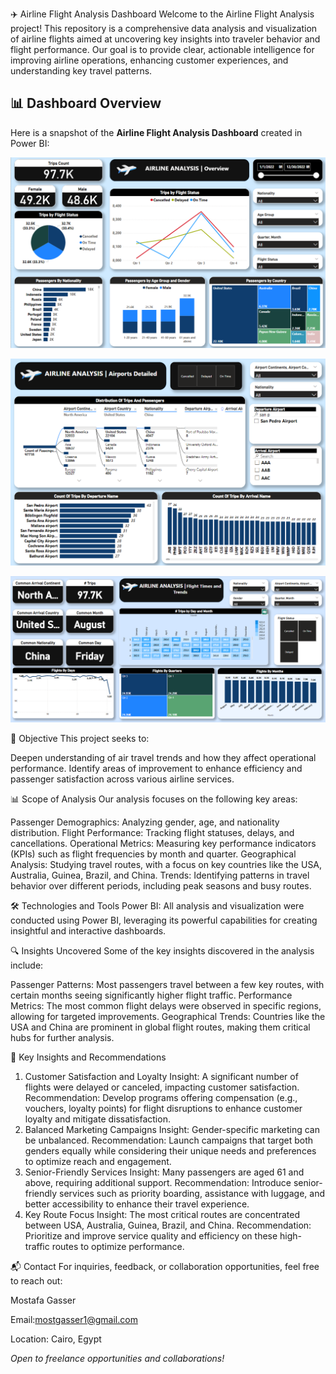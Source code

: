 ✈️ Airline Flight Analysis Dashboard
Welcome to the Airline Flight Analysis project! This repository is a comprehensive data analysis and visualization of airline flights aimed at uncovering key insights into traveler behavior and flight performance. Our goal is to provide clear, actionable intelligence for improving airline operations, enhancing customer experiences, and understanding key travel patterns.

## 📊 Dashboard Overview

Here is a snapshot of the **Airline Flight Analysis Dashboard** created in Power BI:

![Airline Flight Analysis Dashboard](./Overview.png)

![Airline Flight Analysis Dashboard](./airports%20detailed.png)

![Airline Flight Analysis Dashboard](./trends.png)



🌟 Objective
This project seeks to:

Deepen understanding of air travel trends and how they affect operational performance.
Identify areas of improvement to enhance efficiency and passenger satisfaction across various airline services.

📊 Scope of Analysis
Our analysis focuses on the following key areas:

Passenger Demographics: Analyzing gender, age, and nationality distribution.
Flight Performance: Tracking flight statuses, delays, and cancellations.
Operational Metrics: Measuring key performance indicators (KPIs) such as flight frequencies by month and quarter.
Geographical Analysis: Studying travel routes, with a focus on key countries like the USA, Australia, Guinea, Brazil, and China.
Trends: Identifying patterns in travel behavior over different periods, including peak seasons and busy routes.

🛠️ Technologies and Tools
Power BI: All analysis and visualization were conducted using Power BI, leveraging its powerful capabilities for creating insightful and interactive dashboards.


🔍 Insights Uncovered
Some of the key insights discovered in the analysis include:

Passenger Patterns: Most passengers travel between a few key routes, with certain months seeing significantly higher flight traffic.
Performance Metrics: The most common flight delays were observed in specific regions, allowing for targeted improvements.
Geographical Trends: Countries like the USA and China are prominent in global flight routes, making them critical hubs for further analysis.

🚀 Key Insights and Recommendations
1. Customer Satisfaction and Loyalty
Insight: A significant number of flights were delayed or canceled, impacting customer satisfaction.
Recommendation: Develop programs offering compensation (e.g., vouchers, loyalty points) for flight disruptions to enhance customer loyalty and mitigate dissatisfaction.
2. Balanced Marketing Campaigns
Insight: Gender-specific marketing can be unbalanced.
Recommendation: Launch campaigns that target both genders equally while considering their unique needs and preferences to optimize reach and engagement.
3. Senior-Friendly Services
Insight: Many passengers are aged 61 and above, requiring additional support.
Recommendation: Introduce senior-friendly services such as priority boarding, assistance with luggage, and better accessibility to enhance their travel experience.
4. Key Route Focus
Insight: The most critical routes are concentrated between USA, Australia, Guinea, Brazil, and China.
Recommendation: Prioritize and improve service quality and efficiency on these high-traffic routes to optimize performance.

📬 Contact
For inquiries, feedback, or collaboration opportunities, feel free to reach out:

Mostafa Gasser

Email:mostgasser1@gmail.com

Location: Cairo, Egypt

*Open to freelance opportunities and collaborations!*
